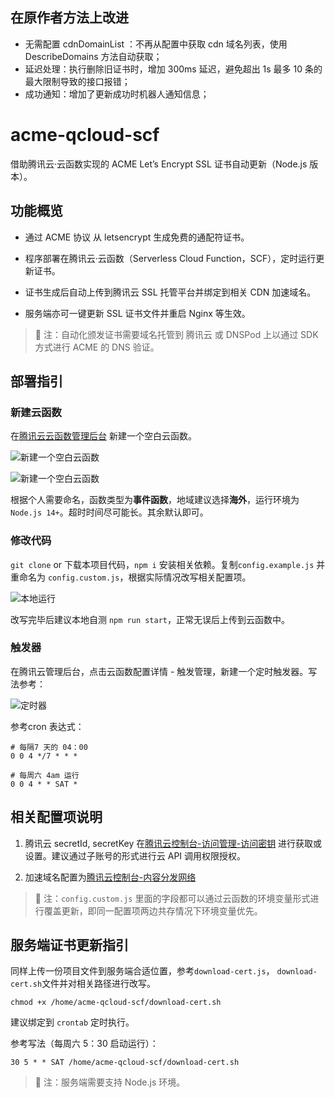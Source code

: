 ## 在原作者方法上改进

- 无需配置 cdnDomainList ：不再从配置中获取 cdn 域名列表，使用 DescribeDomains 方法自动获取；
- 延迟处理：执行删除旧证书时，增加 300ms 延迟，避免超出 1s 最多 10 条的最大限制导致的接口报错；  
- 成功通知：增加了更新成功时机器人通知信息；  

# acme-qcloud-scf

借助腾讯云·云函数实现的 ACME Let’s Encrypt SSL 证书自动更新（Node.js 版本）。

## 功能概览

- 通过 ACME 协议 从 letsencrypt 生成免费的通配符证书。

- 程序部署在腾讯云·云函数（Serverless Cloud Function，SCF），定时运行更新证书。

- 证书生成后自动上传到腾讯云 SSL 托管平台并绑定到相关 CDN 加速域名。

- 服务端亦可一键更新 SSL 证书文件并重启 Nginx 等生效。

> 📢 注：自动化颁发证书需要域名托管到 腾讯云 或 DNSPod 上以通过 SDK 方式进行 ACME 的 DNS 验证。

## 部署指引

### 新建云函数

在[腾讯云云函数管理后台](https://console.cloud.tencent.com/scf/list) 新建一个空白云函数。

![新建一个空白云函数](./docs/start.png)

![新建一个空白云函数](./docs/start4.png)


根据个人需要命名，函数类型为**事件函数**，地域建议选择**海外**，运行环境为`Node.js 14+`。超时时间尽可能长。其余默认即可。

### 修改代码

`git clone` or 下载本项目代码，`npm i` 安装相关依赖。复制`config.example.js` 并重命名为 `config.custom.js`，根据实际情况改写相关配置项。

![本地运行](./docs/start2.png)

改写完毕后建议本地自测 `npm run start`，正常无误后上传到云函数中。

### 触发器

在腾讯云管理后台，点击云函数配置详情 - 触发管理，新建一个定时触发器。写法参考：

![定时器](./docs/start3.png)

参考cron 表达式：

```shell
# 每隔7 天的 04：00 
0 0 4 */7 * * *
```
```shell
# 每周六 4am 运行
0 0 4 * * SAT *
```

## 相关配置项说明

1. 腾讯云 secretId, secretKey 在[腾讯云控制台-访问管理-访问密钥](https://console.cloud.tencent.com/cam/capi) 进行获取或设置。建议通过子账号的形式进行云 API 调用权限授权。

2. 加速域名配置为[腾讯云控制台-内容分发网络](https://console.cloud.tencent.com/cdn/domains)

> 📢 注：`config.custom.js` 里面的字段都可以通过云函数的环境变量形式进行覆盖更新，即同一配置项两边共存情况下环境变量优先。


## 服务端证书更新指引

同样上传一份项目文件到服务端合适位置，参考`download-cert.js`， `download-cert.sh`文件并对相关路径进行改写。

```shell
chmod +x /home/acme-qcloud-scf/download-cert.sh
```

建议绑定到 `crontab` 定时执行。

参考写法（每周六 5：30 启动运行）：

```shell
30 5 * * SAT /home/acme-qcloud-scf/download-cert.sh
```

> 📢 注：服务端需要支持 Node.js 环境。

